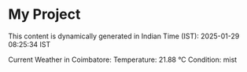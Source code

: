 # My Project

This content is dynamically generated in Indian Time (IST): 2025-01-29 08:25:34 IST


Current Weather in Coimbatore:
Temperature: 21.88 °C
Condition: mist
